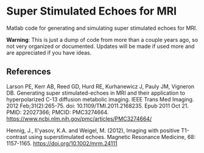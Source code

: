 # Super Stimulated Echoes for MRI

Matlab code for generating and simulating super stimulated echoes for MRI.

**Warning**: This is just a dump of code from more than a couple years ago, so not very organized or documented.  Updates will be made if used more and are appreciated if you have ideas.

## References

Larson PE, Kerr AB, Reed GD, Hurd RE, Kurhanewicz J, Pauly JM, Vigneron DB. Generating super stimulated-echoes in MRI and their application to hyperpolarized C-13 diffusion metabolic imaging. IEEE Trans Med Imaging. 2012 Feb;31(2):265-75. doi: 10.1109/TMI.2011.2168235. Epub 2011 Oct 21. PMID: 22027366; PMCID: PMC3274664.
https://www.ncbi.nlm.nih.gov/pmc/articles/PMC3274664/

Hennig, J., Il'yasov, K.A. and Weigel, M. (2012), Imaging with positive T1-contrast using superstimulated echoes. Magnetic Resonance Medicine, 68: 1157-1165. https://doi.org/10.1002/mrm.24111
